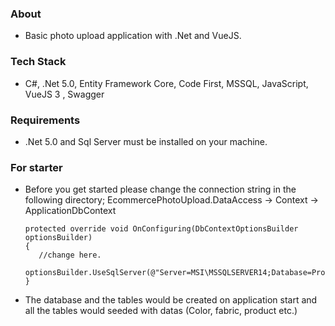 ### About
- Basic photo upload application with .Net and VueJS.


### Tech Stack

- C#, .Net 5.0, Entity Framework Core, Code First, MSSQL,  JavaScript, VueJS 3 , Swagger

### Requirements

- .Net 5.0 and Sql Server must be installed on your machine.

### For starter

-   Before you get started please change the connection string in the following directory;
EcommercePhotoUpload.DataAccess -> Context -> ApplicationDbContext

        protected override void OnConfiguring(DbContextOptionsBuilder optionsBuilder)
        {
           //change here.
		   optionsBuilder.UseSqlServer(@"Server=MSI\MSSQLSERVER14;Database=ProductPhotoUploadDb;Trusted_Connection=True;");  
        }

- The database and the tables would be created on application start and all the tables would seeded with datas (Color, fabric, product etc.)

